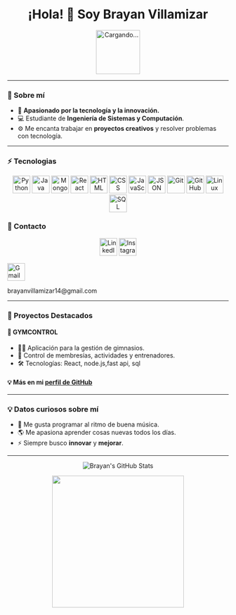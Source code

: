 <h1 align="center">¡Hola! 👋 Soy Brayan Villamizar</h1>


<p align="center">
  <img src="https://media3.giphy.com/media/v1.Y2lkP2Tc5MGI3NjExMG00bms5d21wcnU5bzUzZ282OWlyYjBycnp5M2N3ZnE5dGtnemsxeiZlcD12MV9pbnRlcm5hbF9naWZfYnlfaWQmY3Q9Zw/j3mdQpQ9SKxFOWs9gy/giphy.webp" style="width: auto; height: 100px;" alt="Cargando...">
</p>



---

### 📌 Sobre mí

- 🚀 **Apasionado por la tecnología y la innovación.**
- 💻 Estudiante de **Ingeniería de Sistemas y Computación**.
- ⚙️ Me encanta trabajar en **proyectos creativos** y resolver problemas con tecnología.

---

### ⚡ Tecnologias

<p align="center">
  <a href="https://www.python.org/" target="_blank"><img src="https://cdn.jsdelivr.net/npm/simple-icons@v4/icons/python.svg" width="40px" alt="Python"/></a>
  <a href="https://www.java.com/" target="_blank"><img src="https://cdn.jsdelivr.net/npm/simple-icons@v4/icons/java.svg" width="40px" alt="Java"/></a>
  <a href="https://www.mongodb.com/" target="_blank"><img src="https://cdn.jsdelivr.net/npm/simple-icons@v4/icons/mongodb.svg" width="40px" alt="MongoDB"/></a>
  <a href="https://reactjs.org/" target="_blank"><img src="https://cdn.jsdelivr.net/npm/simple-icons@v4/icons/react.svg" width="40px" alt="React"/></a>
  <a href="https://developer.mozilla.org/en-US/docs/Web/HTML" target="_blank"><img src="https://cdn.jsdelivr.net/npm/simple-icons@v4/icons/html5.svg" width="40px" alt="HTML"/></a>
  <a href="https://developer.mozilla.org/en-US/docs/Web/CSS" target="_blank"><img src="https://cdn.jsdelivr.net/npm/simple-icons@v4/icons/css3.svg" width="40px" alt="CSS"/></a>
  <a href="https://www.javascript.com/" target="_blank"><img src="https://cdn.jsdelivr.net/npm/simple-icons@v4/icons/javascript.svg" width="40px" alt="JavaScript"/></a>
  <a href="https://www.json.org/json-en.html" target="_blank"><img src="https://cdn.jsdelivr.net/npm/simple-icons@v4/icons/json.svg" width="40px" alt="JSON"/></a>
  <a href="https://git-scm.com/" target="_blank"><img src="https://cdn.jsdelivr.net/npm/simple-icons@v4/icons/git.svg" width="40px" alt="Git"/></a>
  <a href="https://github.com/" target="_blank"><img src="https://cdn.jsdelivr.net/npm/simple-icons@v4/icons/github.svg" width="40px" alt="GitHub"/></a>
  <a href="https://www.linux.org/" target="_blank"><img src="https://cdn.jsdelivr.net/npm/simple-icons@v4/icons/linux.svg" width="40px" alt="Linux"/></a>
  <a href="https://www.mysql.com/" target="_blank"><img src="https://cdn.jsdelivr.net/npm/simple-icons@v4/icons/mysql.svg" width="40px" alt="SQL"/></a>
</p>

### 💼 Contacto

<p align="center">
  <a href="https://www.linkedin.com/in/brayan-martin-acevedo-villamizar-bb10a4241/" > <img src="https://cdn.jsdelivr.net/npm/simple-icons@v4/icons/linkedin.svg" width="40px" alt="LinkedIn"></a>
  <a href="https://www.instagram.com/brayanvillamizar14/"  ><img src="https://cdn.jsdelivr.net/npm/simple-icons@v4/icons/instagram.svg" width="40px" alt="Instagram"></a>
</p>
<p align="rigth">
 <a href="mailto:brayanvillamizar14@gmail.com"><img src="https://cdn.jsdelivr.net/npm/simple-icons@v4/icons/gmail.svg" width="40px" alt="Gmail"></a>
  
</p>
brayanvillamizar14@gmail.com


---

### 🎯 Proyectos Destacados

#### 🌟 **GYMCONTROL**

- 🚴‍♂️ Aplicación para la gestión de gimnasios.
- 📅 Control de membresías, actividades y entrenadores.
- 🛠️ Tecnologías: React, node.js,fast api, sql

#### 💡 Más en mi [perfil de GitHub](https://github.com/BrayanVillamizar)

---

### 💡 Datos curiosos sobre mí

- 🎵 Me gusta programar al ritmo de buena música.
- 🌎 Me apasiona aprender cosas nuevas todos los días.
- ⚡ Siempre busco **innovar** y **mejorar**.

---

<p align="center">
  <img src="https://github-readme-stats.vercel.app/api?username=BrayanVillamizar&show_icons=true&theme=radical" alt="Brayan's GitHub Stats" />
</p>

<p align="center">
  <img src="https://media.giphy.com/media/xT9IgzoKnwFNmISR8I/giphy.gif" width="300px">
</p>

